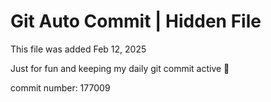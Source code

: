 # Git Auto Commit | Hidden File

This file was added Feb 12, 2025

Just for fun and keeping my daily git commit active 🤪

commit number: 177009
